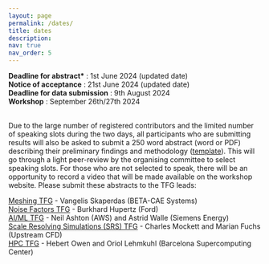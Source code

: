 ```yaml
---
layout: page
permalink: /dates/
title: dates
description: 
nav: true
nav_order: 5
---
```


<b>Deadline for abstract*</b> : 1st June 2024 (updated date) \
<b>Notice of acceptance</b> : 21st June 2024 (updated date) \
<b>Deadline for data submission</b> : 9th August 2024 \
<b>Workshop</b> : September 26th/27th 2024 
<br/><br/>

Due to the large number of registered contributors and the limited number of speaking slots during the two days, all participants who are submitting results will also be asked to submit a 250 word abstract (word or PDF) describing their preliminary findings and methodology ([template](https://autocfdv3.s3.eu-west-1.amazonaws.com/abstract-template.docx)). This will go through a light peer-review by the organising committee to select speaking slots. 
For those who are not selected to speak, there will be an opportunity to record a video that will be made available on the workshop website.
Please submit these abstracts to the TFG leads:

[Meshing TFG](meshing@autocfd.org) - Vangelis Skaperdas (BETA-CAE Systems) \
[Noise Factors TFG](noise@autocfd.org) - Burkhard Hupertz (Ford) \
[AI/ML TFG](aiml@autocfd.org) - Neil Ashton (AWS) and Astrid Walle (Siemens Energy) \
[Scale Resolving Simulations (SRS) TFG](srs@autocfd.org) - Charles Mockett and Marian Fuchs (Upstream CFD) \
[HPC TFG](hpc@autocfd.org) - Hebert Owen and Oriol Lehmkuhl (Barcelona Supercomputing Center) 
